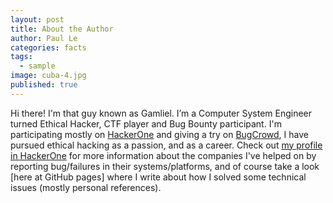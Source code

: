 ```yaml
---
layout: post
title: About the Author
author: Paul Le
categories: facts
tags:
  - sample
image: cuba-4.jpg
published: true
---
```


Hi there! I'm that guy known as Gamliel. I’m a Computer System Engineer turned Ethical Hacker, CTF player and Bug Bounty participant. I'm participating mostly on [HackerOne](https://hackerone.com/hacktivity) and giving a try on [BugCrowd](https://bugcrowd.com/), I have pursued ethical hacking as a passion, and as a career. Check out [my profile in HackerOne](https://hackerone.com/gamliel) for more information about the companies I've helped on by reporting bug/failures in their systems/platforms, and of course take a look [here at GitHub pages] where I write about how I solved some technical issues (mostly personal references).
